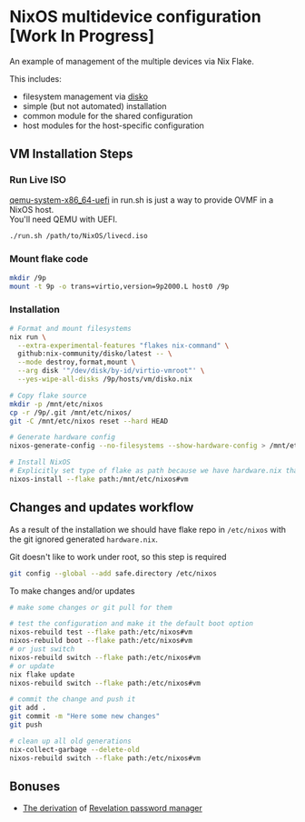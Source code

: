 # NixOS multidevice configuration [Work In Progress]

An example of management of the multiple devices via Nix Flake.

This includes:

- filesystem management via [disko](https://github.com/nix-community/disko)
- simple (but not automated) installation
- common module for the shared configuration
- host modules for the host-specific configuration

## VM Installation Steps

### Run Live ISO

[qemu-system-x86_64-uefi](https://nixos.wiki/wiki/QEMU) in run.sh is just a way to provide OVMF in a NixOS host.  
You'll need QEMU with UEFI.

```sh
./run.sh /path/to/NixOS/livecd.iso
```

### Mount flake code

```sh
mkdir /9p
mount -t 9p -o trans=virtio,version=9p2000.L host0 /9p
```

### Installation

```sh
# Format and mount filesystems
nix run \
  --extra-experimental-features "flakes nix-command" \
  github:nix-community/disko/latest -- \
  --mode destroy,format,mount \
  --arg disk '"/dev/disk/by-id/virtio-vmroot"' \
  --yes-wipe-all-disks /9p/hosts/vm/disko.nix

# Copy flake source
mkdir -p /mnt/etc/nixos
cp -r /9p/.git /mnt/etc/nixos/
git -C /mnt/etc/nixos reset --hard HEAD

# Generate hardware config
nixos-generate-config --no-filesystems --show-hardware-config > /mnt/etc/nixos/hosts/vm/hardware.nix

# Install NixOS
# Explicitly set type of flake as path because we have hardware.nix that is not part of the repository
nixos-install --flake path:/mnt/etc/nixos#vm
```

## Changes and updates workflow

As a result of the installation we should have flake repo in `/etc/nixos` with the git ignored generated `hardware.nix`.

Git doesn't like to work under root, so this step is required

```sh
git config --global --add safe.directory /etc/nixos
```

To make changes and/or updates

```sh
# make some changes or git pull for them

# test the configuration and make it the default boot option
nixos-rebuild test --flake path:/etc/nixos#vm
nixos-rebuild boot --flake path:/etc/nixos#vm
# or just switch
nixos-rebuild switch --flake path:/etc/nixos#vm
# or update
nix flake update
nixos-rebuild switch --flake path:/etc/nixos#vm

# commit the change and push it
git add .
git commit -m "Here some new changes"
git push

# clean up all old generations
nix-collect-garbage --delete-old
nixos-rebuild switch --flake path:/etc/nixos#vm
```

## Bonuses

- [The derivation](./pkgs/revelation/default.nix) of [Revelation password manager](https://github.com/mikelolasagasti/revelation)
